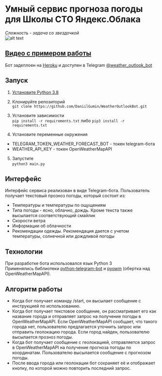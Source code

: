 # Умный сервис прогноза погоды для Школы CTO Яндекс.Облака
_Сложность - задача со звездочкой_\
![alt text](https://i.imgur.com/xTjazn4.png)
## [Видео с примером работы](https://drive.google.com/file/d/1TCbTQuB8iGzzN7oitKZKSGAkZcbO7dN2/view?usp=sharing)
Бот задеплоен на [Heroku](heroku.com) и доступен в Telegram [@weather_outlook_bot](t.me/weather_outlook_bot)


## Запуск
1. [Установите Python 3.8](https://www.python.org/downloads/)

2. Клонируйте репозиторий\
`git clone https://github.com/DaniilGumin/WeatherOutlookBot.git`

3. Установите зависимости\
`pip install -r requirements.txt`
либо
`pip3 install -r requirements.txt`

4. Установите переменные окружения
* TELEGRAM_TOKEN_WEATHER_FORECAST_BOT - токен telegram-бота
* WEATHER_API_KEY - токен OpenWeatherMapAPI

5. Запустите\
`python3 main.py`

## Интерфейс
Интерфейс сервиса реализован в виде Telegram-бота.
Пользователь получает текстовый прозноз погоды, который состоит из:
* Температуры и температуры по ощущениям
* Типа погоды - ясно, облачно, дождь. Кроме текста также высылается соответствующий смайлик
* Скорости ветра
* Информации об облачности
* Рекомендации одежды. Рекомендация дается с учетом температуры, солнечной или дождливой погоды

## Технологии
При разработке бота использовался язык Python 3\
Применялись библиотеки [python-telegram-bot](https://github.com/python-telegram-bot/python-telegram-bot) и [pyowm](https://github.com/csparpa/pyowm) (обертка над OpenWeatherMapAPI).

## Алгоритм работы
* Когда бот получает команду /start, он высылает сообщение с инструкцией по использованию. 
* Когда бот получает текстовое сообщение, он рассматривает его как название города и отправляет запрос на получение погоды в OpenWeatherMapAPI. Если OpenWeatherMapAPI сообщает, что такого города нет, пользователю предлагается уточнить запрос или отправить геолокацию города. Если город найден, пользователю высылается прозноз погоды. 
* Когда бот получает сообщение с геолокацией, отправляется запрос в OpenWeatherMapAPI на получение прогноза погоды по координатам. Пользователю высылается сообщение с прогнозом погоды.
* После ввода города или геолокации бот сохраняет её и отображает кнопку, по которой можно повторить последний запрос.
